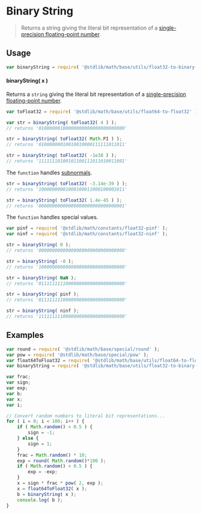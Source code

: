 Binary String
===
> Returns a string giving the literal bit representation of a [single-precision floating-point number][ieee754].


<!-- <usage> -->
## Usage

``` javascript
var binaryString = require( '@stdlib/math/base/utils/float32-to-binary-string' );
```

#### binaryString( x )

Returns a `string` giving the literal bit representation of a [single-precision floating-point number][ieee754].

``` javascript
var toFloat32 = require( '@stdlib/math/base/utils/float64-to-float32' );

var str = binaryString( toFloat32( 4 ) );
// returns '01000000100000000000000000000000'

str = binaryString( toFloat32( Math.PI ) );
// returns '01000000010010010000111111011011'

str = binaryString( toFloat32( -1e38 ) );
// returns '11111110100101100111011010011001'
```

The `function` handles [subnormals][subnormals].

``` javascript
str = binaryString( toFloat32( -3.14e-39 ) );
// returns '10000000001000100011000100001011'

str = binaryString( toFloat32( 1.4e-45 ) );
// returns '00000000000000000000000000000001'
```

The `function` handles special values.

``` javascript
var pinf = require( '@stdlib/math/constants/float32-pinf' );
var ninf = require( '@stdlib/math/constants/float32-ninf' );

str = binaryString( 0 );
// returns '00000000000000000000000000000000'

str = binaryString( -0 );
// returns '10000000000000000000000000000000'

str = binaryString( NaN );
// returns '01111111110000000000000000000000'

str = binaryString( pinf );
// returns '01111111100000000000000000000000'

str = binaryString( ninf );
// returns '11111111100000000000000000000000'
```
<!-- </usage> -->

<!-- <examples> -->
## Examples

``` javascript
var round = require( '@stdlib/math/base/special/round' );
var pow = require( '@stdlib/math/base/special/pow' );
var float64ToFloat32 = require( '@stdlib/math/base/utils/float64-to-float32' );
var binaryString = require( '@stdlib/math/base/utils/float32-to-binary-string' );

var frac;
var sign;
var exp;
var b;
var x;
var i;

// Convert random numbers to literal bit representations...
for ( i = 0; i < 100; i++ ) {
	if ( Math.random() < 0.5 ) {
		sign = -1;
	} else {
		sign = 1;
	}
	frac = Math.random() * 10;
	exp = round( Math.random()*100 );
	if ( Math.random() < 0.5 ) {
		exp = -exp;
	}
	x = sign * frac * pow( 2, exp );
	x = float64ToFloat32( x );
	b = binaryString( x );
	console.log( b );
}
```
<!-- </examples> -->

<!-- <links> -->
[ieee754]: https://en.wikipedia.org/wiki/IEEE_754-2008
[subnormals]: https://en.wikipedia.org/wiki/Denormal_number
<!-- </links> -->
